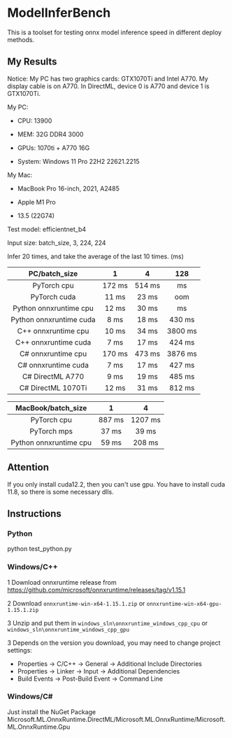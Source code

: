 # ModelInferBench
This is a toolset for testing onnx model inference speed in different deploy methods.


## My Results

Notice: My PC has two graphics cards: GTX1070Ti and Intel A770. My display cable is on A770. In DirectML, device 0 is A770 and device 1 is GTX1070Ti.

My PC:

- CPU: 13900

- MEM: 32G DDR4 3000

- GPUs: 1070ti + A770 16G

- System: Windows 11 Pro 22H2 22621.2215

My Mac:

- MacBook Pro 16-inch, 2021, A2485

- Apple M1 Pro

- 13.5 (22G74)


Test model: efficientnet_b4

Input size: batch_size, 3, 224, 224

Infer 20 times, and take the average of the last 10 times.
(ms)

| PC/batch_size | 1 | 4 | 128|
|:------:|:----:|:------:|:-:|
| PyTorch cpu | 172 ms | 514 ms | ms |
| PyTorch cuda | 11 ms | 23 ms | oom |
| Python onnxruntime cpu | 12 ms | 30 ms | ms |
| Python onnxruntime cuda | 8 ms | 18 ms | 430 ms |
| C++ onnxruntime cpu | 10 ms | 34 ms | 3800 ms |
| C++ onnxruntime cuda | 7 ms | 17 ms | 424 ms |
| C# onnxruntime cpu | 170 ms | 473 ms | 3876 ms |
| C# onnxruntime cuda | 7 ms | 17 ms | 427 ms|
| C# DirectML A770 | 9 ms | 19 ms | 485 ms|
| C# DirectML 1070Ti | 12 ms | 31 ms | 812 ms|

| MacBook/batch_size | 1 | 4 |
|:------:|:----:|:------:|
| PyTorch cpu | 887 ms | 1207 ms |
| PyTorch mps | 37 ms | 39 ms |
| Python onnxruntime cpu | 59 ms | 208 ms |

## Attention

If you only install cuda12.2, then you can't use gpu. You have to install cuda 11.8, so there is some necessary dlls.

## Instructions

### Python

python test_python.py


### Windows/C++

1 Download onnxruntime release from https://github.com/microsoft/onnxruntime/releases/tag/v1.15.1

2 Download `onnxruntime-win-x64-1.15.1.zip` or `onnxruntime-win-x64-gpu-1.15.1.zip`

3 Unzip and put them in `windows_sln\onnxruntime_windows_cpp_cpu` or `windows_sln\onnxruntime_windows_cpp_gpu`

3 Depends on the version you download, you may need to change project settings: 
- Properties -> C/C++ -> General -> Additional Include Directories
- Properties -> Linker -> Input -> Additional Dependencies
- Build Events -> Post-Build Event -> Command Line

### Windows/C#

Just install the NuGet Package Microsoft.ML.OnnxRuntime.DirectML/Microsoft.ML.OnnxRuntime/Microsoft.ML.OnnxRuntime.Gpu


